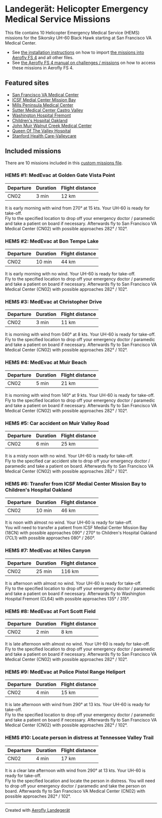 # Landegerät: Helicopter Emergency Medical Service Missions

This file contains 10 Helicopter Emergency Medical Service (HEMS) missions for the Sikorsky UH-60 Black Hawk starting at San Francisco VA Medical Center.

- See [the installation instructions](https://fboes.github.io/aerofly-missions/docs/generic-installation.html) on how to import [the missions into Aerofly FS 4](missions/custom_missions_user.tmc) and all other files.
- See [the Aerofly FS 4 manual on challenges / missions](https://www.aerofly.com/tutorials/missions/) on how to access these missions in Aerofly FS 4.

## Featured sites

- [San Francisco VA Medical Center](https://skyvector.com/airport/CN02)
- [ICSF Medial Center Mission Bay](https://skyvector.com/airport/18CN)
- [Mills Peninsula Medical Center](https://skyvector.com/airport/CA36)
- [Sutter Medical Center Castro Valley](https://skyvector.com/airport/0CA1)
- [Washington Hospital Fremont](https://skyvector.com/airport/CL64)
- [Children's Hospital Oakland ](https://skyvector.com/airport/7CL1)
- [John Muir Walnut Creek Medical Center](https://skyvector.com/airport/CA63)
- [Queen Of The Valley Hospital](https://skyvector.com/airport/CN14)
- [Stanford Health Care-Valleycare](https://skyvector.com/airport/55CA)

## Included missions

There are 10 missions included in this [custom missions file](missions/custom_missions_user.tmc).

### HEMS #1: MedEvac at Golden Gate Vista Point

| Departure | Duration | Flight distance |
| --------- | -------- | --------------- |
| CN02      | 3 min    | 12 km           |

It is early morning with wind from 270° at 15 kts. Your UH-60 is ready for take-off.  
Fly to the specified location to drop off your emergency doctor / paramedic and take a patient on board if necessary. Afterwards fly to San Francisco VA Medical Center (CN02) with possible approaches 282° / 102°.

### HEMS #2: MedEvac at Bon Tempe Lake

| Departure | Duration | Flight distance |
| --------- | -------- | --------------- |
| CN02      | 10 min   | 44 km           |

It is early morning with no wind. Your UH-60 is ready for take-off.  
Fly to the specified location to drop off your emergency doctor / paramedic and take a patient on board if necessary. Afterwards fly to San Francisco VA Medical Center (CN02) with possible approaches 282° / 102°.

### HEMS #3: MedEvac at Christopher Drive

| Departure | Duration | Flight distance |
| --------- | -------- | --------------- |
| CN02      | 3 min    | 11 km           |

It is morning with wind from 040° at 8 kts. Your UH-60 is ready for take-off.  
Fly to the specified location to drop off your emergency doctor / paramedic and take a patient on board if necessary. Afterwards fly to San Francisco VA Medical Center (CN02) with possible approaches 282° / 102°.

### HEMS #4: MedEvac at Muir Beach

| Departure | Duration | Flight distance |
| --------- | -------- | --------------- |
| CN02      | 5 min    | 21 km           |

It is morning with wind from 140° at 9 kts. Your UH-60 is ready for take-off.  
Fly to the specified location to drop off your emergency doctor / paramedic and take a patient on board if necessary. Afterwards fly to San Francisco VA Medical Center (CN02) with possible approaches 282° / 102°.

### HEMS #5: Car accident on Muir Valley Road

| Departure | Duration | Flight distance |
| --------- | -------- | --------------- |
| CN02      | 6 min    | 25 km           |

It is a misty noon with no wind. Your UH-60 is ready for take-off.  
Fly to the specified car accident site to drop off your emergency doctor / paramedic and take a patient on board. Afterwards fly to San Francisco VA Medical Center (CN02) with possible approaches 282° / 102°.

### HEMS #6: Transfer from ICSF Medial Center Mission Bay to Children's Hospital Oakland

| Departure | Duration | Flight distance |
| --------- | -------- | --------------- |
| CN02      | 10 min   | 46 km           |

It is noon with almost no wind. Your UH-60 is ready for take-off.  
You will need to transfer a patient from ICSF Medial Center Mission Bay (18CN) with possible approaches 090° / 270° to Children's Hospital Oakland (7CL1) with possible approaches 080° / 260°.

### HEMS #7: MedEvac at Niles Canyon

| Departure | Duration | Flight distance |
| --------- | -------- | --------------- |
| CN02      | 25 min   | 116 km          |

It is afternoon with almost no wind. Your UH-60 is ready for take-off.  
Fly to the specified location to drop off your emergency doctor / paramedic and take a patient on board if necessary. Afterwards fly to Washington Hospital Fremont (CL64) with possible approaches 135° / 315°.

### HEMS #8: MedEvac at Fort Scott Field

| Departure | Duration | Flight distance |
| --------- | -------- | --------------- |
| CN02      | 2 min    | 8 km            |

It is late afternoon with almost no wind. Your UH-60 is ready for take-off.  
Fly to the specified location to drop off your emergency doctor / paramedic and take a patient on board if necessary. Afterwards fly to San Francisco VA Medical Center (CN02) with possible approaches 282° / 102°.

### HEMS #9: MedEvac at Police Pistol Range Heliport

| Departure | Duration | Flight distance |
| --------- | -------- | --------------- |
| CN02      | 4 min    | 15 km           |

It is late afternoon with wind from 290° at 13 kts. Your UH-60 is ready for take-off.  
Fly to the specified location to drop off your emergency doctor / paramedic and take a patient on board if necessary. Afterwards fly to San Francisco VA Medical Center (CN02) with possible approaches 282° / 102°.

### HEMS #10: Locate person in distress at Tennessee Valley Trail

| Departure | Duration | Flight distance |
| --------- | -------- | --------------- |
| CN02      | 4 min    | 17 km           |

It is a clear late afternoon with wind from 290° at 13 kts. Your UH-60 is ready for take-off.  
Fly to the specified location and locate the person in distress. You will need to drop off your emergency doctor / paramedic and take the person on board. Afterwards fly to San Francisco VA Medical Center (CN02) with possible approaches 282° / 102°.

---

Created with [Aerofly Landegerät](https://github.com/fboes/aerofly-patterns)
